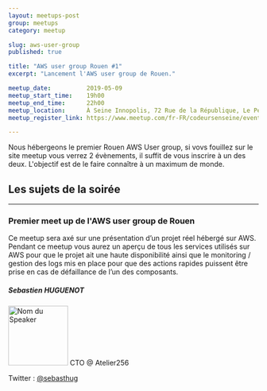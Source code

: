 ```yaml
---
layout: meetups-post
group: meetups
category: meetup

slug: aws-user-group
published: true

title: "AWS user group Rouen #1"
excerpt: "Lancement l'AWS user group de Rouen."

meetup_date:          2019-05-09
meetup_start_time:    19h00
meetup_end_time:      22h00
meetup_location:      À Seine Innopolis, 72 Rue de la République, Le Petit Quevilly
meetup_register_link: https://www.meetup.com/fr-FR/codeursenseine/events/260985106/

---
```


Nous hébergeons le premier Rouen AWS User group, si vovs fouillez sur le site meetup vous verrez 2 évènements, il suffit de vous inscrire à un des deux. L'objectif est de le faire connaître à un maximum de monde.

## Les sujets de la soirée

---

### Premier meet up de l'AWS user group de Rouen

Ce meetup sera axé sur une présentation d’un projet réel hébergé sur AWS. Pendant ce meetup vous aurez un aperçu de tous les services utilisés sur AWS pour que le projet ait une haute disponibilité ainsi que le monitoring / gestion des logs mis en place pour que des actions rapides puissent être prise en cas de défaillance de l’un des composants.

##### Sebastien HUGUENOT

<img src="/images/meetups/speakers/sebhuguenot.jpg" alt="Nom du Speaker" width="120" class="alignleft" />
CTO @ Atelier256

Twitter : [@sebasthug](https://twitter.com/sebasthug)
